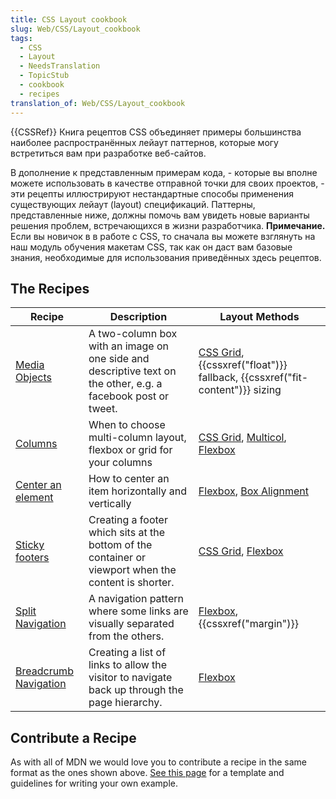 ```yaml
---
title: CSS Layout cookbook
slug: Web/CSS/Layout_cookbook
tags:
  - CSS
  - Layout
  - NeedsTranslation
  - TopicStub
  - cookbook
  - recipes
translation_of: Web/CSS/Layout_cookbook
---
```

{{CSSRef}}
Книга рецептов CSS объединяет примеры большинства наиболее распространённых лейаут паттернов, которые могу встретиться вам при разработке веб-сайтов.

В дополнение к представленным примерам кода, - которые вы вполне можете использовать в качестве отправной точки для своих проектов, - эти рецепты иллюстрируют нестандартные способы применения существующих лейаут (layout) спецификаций. Паттерны, представленные ниже, должны помочь вам увидеть новые варианты решения проблем, встречающихся в жизни разработчика.
**Примечание.** Если вы новичок в в работе с CSS, то сначала вы можете взглянуть на наш модуль обучения макетам CSS, так как он даст вам базовые знания, необходимые для использования приведённых здесь рецептов.

## The Recipes

| Recipe                                                                          | Description                                                                                                  | Layout Methods                                                                                                                              |
| ------------------------------------------------------------------------------- | ------------------------------------------------------------------------------------------------------------ | ------------------------------------------------------------------------------------------------------------------------------------------- |
| [Media Objects](/ru/docs/Web/CSS/Layout_cookbook/Media_objects)                 | A two-column box with an image on one side and descriptive text on the other, e.g. a facebook post or tweet. | [CSS Grid](/ru/docs/Web/CSS/CSS_Grid_Layout), {{cssxref("float")}} fallback, {{cssxref("fit-content")}} sizing            |
| [Columns](/ru/docs/Web/CSS/Layout_cookbook/Column_layouts)                      | When to choose multi-column layout, flexbox or grid for your columns                                         | [CSS Grid](/ru/docs/Web/CSS/CSS_Grid_Layout), [Multicol](/ru/docs/Web/CSS/CSS_Columns), [Flexbox](/ru/docs/Web/CSS/CSS_Flexible_Box_Layout) |
| [Center an element](/ru/docs/Web/CSS/Layout_cookbook/Center_an_element)         | How to center an item horizontally and vertically                                                            | [Flexbox](/ru/docs/Web/CSS/CSS_Flexible_Box_Layout), [Box Alignment](/ru/docs/Web/CSS/CSS_Box_Alignment)                                    |
| [Sticky footers](/ru/docs/Web/CSS/Layout_cookbook/Sticky_footers)               | Creating a footer which sits at the bottom of the container or viewport when the content is shorter.         | [CSS Grid](/ru/docs/Web/CSS/CSS_Grid_Layout), [Flexbox](/ru/docs/Web/CSS/CSS_Flexible_Box_Layout)                                           |
| [Split Navigation](/ru/docs/Web/CSS/Layout_cookbook/Split_Navigation)           | A navigation pattern where some links are visually separated from the others.                                | [Flexbox](/ru/docs/Web/CSS/CSS_Flexible_Box_Layout), {{cssxref("margin")}}                                                           |
| [Breadcrumb Navigation](/ru/docs/Web/CSS/Layout_cookbook/Breadcrumb_Navigation) | Creating a list of links to allow the visitor to navigate back up through the page hierarchy.                | [Flexbox](/ru/docs/Web/CSS/CSS_Flexible_Box_Layout)                                                                                         |

## Contribute a Recipe

As with all of MDN we would love you to contribute a recipe in the same format as the ones shown above. [See this page](/ru/docs/user:chrisdavidmills/Layout_Cookbook_Home/Contribute_a_recipe) for a template and guidelines for writing your own example.
